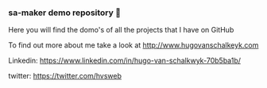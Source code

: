 ### sa-maker demo repository 👋

Here you will find the domo's of all the projects that I have on GitHub

To find out more about me take a look at http://www.hugovanschalkeyk.com

Linkedin: https://www.linkedin.com/in/hugo-van-schalkwyk-70b5ba1b/

twitter: https://twitter.com/hvsweb
